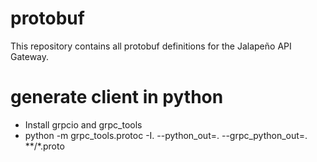 # protobuf

This repository contains all protobuf definitions for the Jalapeño API Gateway.

# generate client in python
* Install grpcio and grpc_tools 
* python -m grpc_tools.protoc -I. --python_out=. --grpc_python_out=. **/*.proto
